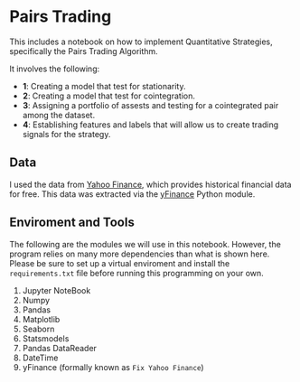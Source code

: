 # Pairs Trading
This includes a notebook on how to implement Quantitative Strategies, specifically the Pairs Trading Algorithm.



It involves the following:

* **1**: Creating a model that test for stationarity.
* **2**: Creating a model that test for cointegration.
* **3**: Assigning a portfolio of assests and testing for a cointegrated pair among the dataset.
* **4**: Establishing features and labels that will allow us to create trading signals for the strategy.

## Data

I used the data from [Yahoo Finance](https://finance.yahoo.com/), which provides historical financial data for free. This data was extracted via the [yFinance](https://pypi.org/project/yfinance/) Python module.

## Enviroment and Tools

The following are the modules we will use in this notebook. However, the program relies on many more dependencies than what is shown here. Please be sure to set up a virtual enviroment and install the ```requirements.txt``` file before running this programming on your own.

1. Jupyter NoteBook
2. Numpy
3. Pandas
4. Matplotlib
5. Seaborn
6. Statsmodels
7. Pandas DataReader
8. DateTime
9. yFinance (formally known as `Fix Yahoo Finance`)
